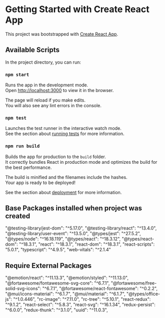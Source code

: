 # Getting Started with Create React App

This project was bootstrapped with [Create React App](https://github.com/facebook/create-react-app).

## Available Scripts

In the project directory, you can run:

### `npm start`

Runs the app in the development mode.\
Open [http://localhost:3000](http://localhost:3000) to view it in the browser.

The page will reload if you make edits.\
You will also see any lint errors in the console.

### `npm test`

Launches the test runner in the interactive watch mode.\
See the section about [running tests](https://facebook.github.io/create-react-app/docs/running-tests) for more information.

### `npm run build`

Builds the app for production to the `build` folder.\
It correctly bundles React in production mode and optimizes the build for the best performance.

The build is minified and the filenames include the hashes.\
Your app is ready to be deployed!

See the section about [deployment](https://facebook.github.io/create-react-app/docs/deployment) for more information.



## Base Packages installed when project was created 
"@testing-library/jest-dom": "^5.17.0",
"@testing-library/react": "^13.4.0",
"@testing-library/user-event": "^13.5.0",
"@types/jest": "^27.5.2",
"@types/node": "^16.18.119",
"@types/react": "^18.3.12",
"@types/react-dom": "^18.3.1",
"react": "^18.3.1",
"react-dom": "^18.3.1",
"react-scripts": "5.0.1",
"typescript": "^4.9.5",
"web-vitals": "^2.1.4"

## Require External Packages 
 "@emotion/react": "^11.13.3",
 "@emotion/styled": "^11.13.0",
 "@fortawesome/fontawesome-svg-core": "^6.7.1",
 "@fortawesome/free-solid-svg-icons": "^6.7.1",
 "@fortawesome/react-fontawesome": "^0.2.2",
 "@mui/icons-material": "^6.1.7",
 "@mui/material": "^6.1.7",
 "@types/office-js": "^1.0.446",
 "rc-image": "^7.11.0",
 "rc-tree": "^5.10.1",
 "react-redux": "^9.1.2", 
 "react-select": "^5.8.3",
 "react-svg": "^16.1.34",
 "redux-persist": "^6.0.0",
 "redux-thunk": "^3.1.0",
 "uuid": "^11.0.3",